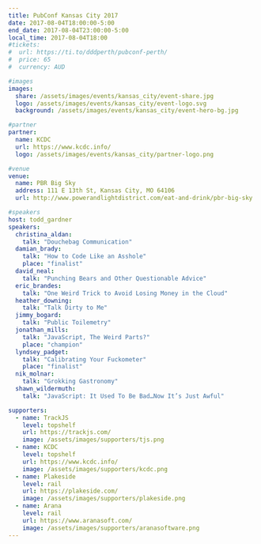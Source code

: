 ```yaml
---
title: PubConf Kansas City 2017
date: 2017-08-04T18:00:00-5:00
end_date: 2017-08-04T23:00:00-5:00
local_time: 2017-08-04T18:00
#tickets:
#  url: https://ti.to/dddperth/pubconf-perth/
#  price: 65
#  currency: AUD

#images
images:
  share: /assets/images/events/kansas_city/event-share.jpg
  logo: /assets/images/events/kansas_city/event-logo.svg
  background: /assets/images/events/kansas_city/event-hero-bg.jpg

#partner
partner:
  name: KCDC
  url: https://www.kcdc.info/
  logo: /assets/images/events/kansas_city/partner-logo.png

#venue
venue:
  name: PBR Big Sky
  address: 111 E 13th St, Kansas City, MO 64106
  url: http://www.powerandlightdistrict.com/eat-and-drink/pbr-big-sky

#speakers
host: todd_gardner
speakers:
  christina_aldan:
    talk: "Douchebag Communication"
  damian_brady:
    talk: "How to Code Like an Asshole"
    place: "finalist"
  david_neal:
    talk: "Punching Bears and Other Questionable Advice"
  eric_brandes:
    talk: "One Weird Trick to Avoid Losing Money in the Cloud"
  heather_downing:
    talk: "Talk Dirty to Me"
  jimmy_bogard:
    talk: "Public Toilemetry"
  jonathan_mills:
    talk: "JavaScript, The Weird Parts?"
    place: "champion"
  lyndsey_padget:
    talk: "Calibrating Your Fuckometer"
    place: "finalist"
  nik_molnar:
    talk: "Grokking Gastronomy"
  shawn_wildermuth:
    talk: "JavaScript: It Used To Be Bad…Now It’s Just Awful"

supporters:
  - name: TrackJS
    level: topshelf
    url: https://trackjs.com/
    image: /assets/images/supporters/tjs.png
  - name: KCDC
    level: topshelf
    url: https://www.kcdc.info/
    image: /assets/images/supporters/kcdc.png
  - name: Plakeside
    level: rail
    url: https://plakeside.com/
    image: /assets/images/supporters/plakeside.png
  - name: Arana
    level: rail
    url: https://www.aranasoft.com/
    image: /assets/images/supporters/aranasoftware.png
---
```

